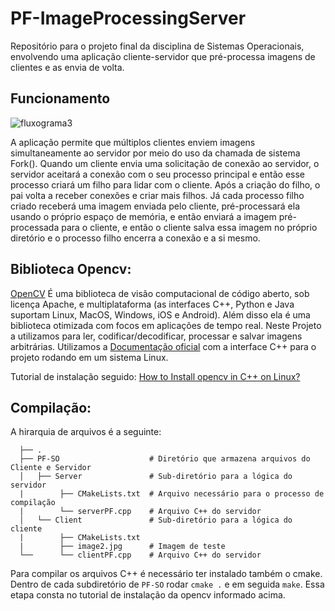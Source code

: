 # PF-ImageProcessingServer
Repositório para o projeto final da disciplina de Sistemas Operacionais, envolvendo uma aplicação cliente-servidor que pré-processa imagens de clientes e as envia de volta.

## Funcionamento

![fluxograma3](https://github.com/ermeson-alves/PF-ImageProcessingServer/assets/109031995/63d845fc-3de2-4b3d-8491-ab7884985bf4)

A aplicação permite que múltiplos clientes enviem imagens simultaneamente ao servidor por meio do uso da chamada de sistema Fork(). Quando um cliente envia uma solicitação de conexão ao servidor, o servidor aceitará a conexão com o seu processo principal e então esse processo criará um filho para lidar com o cliente. Após a criação do filho, o pai volta a receber conexões e criar mais filhos. Já cada processo filho criado receberá uma imagem enviada pelo cliente, pré-processará ela usando o próprio espaço de memória, e então enviará a imagem pré-processada para o cliente, e então o cliente salva essa imagem no próprio diretório e o processo filho encerra a conexão e a si mesmo.

## Biblioteca Opencv:
[OpenCV](https://opencv.org/) É uma biblioteca de visão computacional de código aberto, sob licença Apache, e multiplataforma (as interfaces C++, Python e Java suportam Linux, MacOS, Windows, iOS e Android). Além disso ela é uma biblioteca otimizada com focos em aplicações de tempo real. Neste Projeto a utilizamos para ler, codificar/decodificar, processar e salvar imagens arbitrárias.
Utilizamos a [Documentação oficial](https://docs.opencv.org/4.8.0/) com a interface C++ para o projeto rodando em um sistema Linux.

Tutorial de instalação seguido: [How to Install opencv in C++ on Linux?](https://www.geeksforgeeks.org/how-to-install-opencv-in-c-on-linux/)

## Compilação:
A hirarquia de arquivos é a seguinte:
  ```
    ├── .
    ├── PF-SO                    # Diretório que armazena arquivos do Cliente e Servidor
    │   ├── Server               # Sub-diretório para a lógica do servidor
    |        ├── CMakeLists.txt  # Arquivo necessário para o processo de compilação
    |        └── serverPF.cpp    # Arquivo C++ do servidor
    │   └── Client               # Sub-diretório para a lógica do cliente
    |        ├── CMakeLists.txt  
    |        ├── image2.jpg      # Imagem de teste
    └──      └── clientPF.cpp    # Arquivo C++ do servidor
  ```

Para compilar os arquivos C++ é necessário ter instalado também o cmake. Dentro de cada subdiretório de ```PF-SO``` rodar ```cmake .``` e em seguida ```make```. Essa etapa consta no tutorial de instalação da opencv informado acima.
